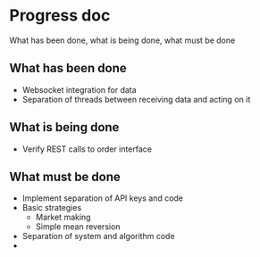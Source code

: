 # Progress doc

What has been done, what is being done, what must be done

## What has been done
- Websocket integration for data
- Separation of threads between receiving data and acting on it

## What is being done
- Verify REST calls to order interface

## What must be done
- Implement separation of API keys and code
- Basic strategies
    - Market making
    - Simple mean reversion
- Separation of system and algorithm code
-  
